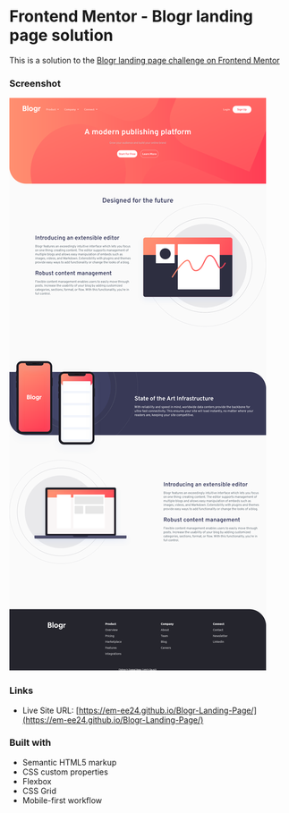 # Frontend Mentor - Blogr landing page solution

This is a solution to the [Blogr landing page challenge on Frontend Mentor](https://www.frontendmentor.io/challenges/blogr-landing-page-EX2RLAApP)

### Screenshot

![Screenshot of my page](./screenshot.png)

### Links

- Live Site URL: [https://em-ee24.github.io/Blogr-Landing-Page/](https://em-ee24.github.io/Blogr-Landing-Page/)

### Built with

- Semantic HTML5 markup
- CSS custom properties
- Flexbox
- CSS Grid
- Mobile-first workflow